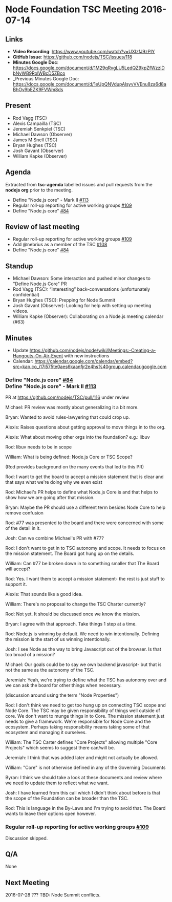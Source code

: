# Node Foundation TSC Meeting 2016-07-14

## Links

* **Video Recording**: https://www.youtube.com/watch?v=UXlzfJ9zPIY
* **GitHub Issue**: https://github.com/nodejs/TSC/issues/118
* **Minutes Google Doc**: <https://docs.google.com/document/d/1M29qRvgLU5LedQZ9kpZfWzzlDbNvWB9RolWBcD5ZBco>
* _Previous Minutes Google Doc: <https://docs.google.com/document/d/1eUpQNVdupAlsyvVVEnu8za6d8aBhOv9bEZK9FVWm8ds>

## Present

* Rod Vagg (TSC)
* Alexis Campailla (TSC)
* Jeremiah Senkpiel (TSC)
* Michael Dawson (Observer)
* James M Snell (TSC)
* Bryan Hughes (TSC)
* Josh Gavant (Observer)
* William Kapke (Observer)

## Agenda

Extracted from **tsc-agenda** labelled issues and pull requests from the **nodejs org** prior to the meeting.
* Define "Node.js core" - Mark II [#113](https://github.com/nodejs/TSC/issues/113)
* Regular roll-up reporting for active working groups [#109](https://github.com/nodejs/TSC/issues/109)
* Define "Node.js core" [#84](https://github.com/nodejs/TSC/issues/84)

## Review of last meeting

* Regular roll-up reporting for active working groups [#109](https://github.com/nodejs/TSC/issues/109)
* Add @nebrius as a member of the TSC [#108](https://github.com/nodejs/TSC/pull/108)
* Define "Node.js core" [#84](https://github.com/nodejs/TSC/issues/84)


## Standup


* Michael Dawson: Some interaction and pushed minor changes to "Define Node.js Core" PR
* Rod Vagg (TSC): “Interesting” back-conversations (unfortunately confidential)
* Bryan Hughes (TSC): Prepping for Node Summit
* Josh Gavant (Observer): Looking for help with setting up meeting videos.
* William Kapke (Observer): Collaborating on a Node.js meeting calendar (#63)

## Minutes


- Update https://github.com/nodejs/node/wiki/Meetings:-Creating-a-Hangouts-On-Air-Event with new instructions
- Calendar: https://calendar.google.com/calendar/embed?src=kap.co_i17i575te0aes6kaanfjr2e4hs%40group.calendar.google.com

### Define "Node.js core" [#84](https://github.com/nodejs/TSC/issues/84)<br>Define "Node.js core" - Mark II [#113](https://github.com/nodejs/TSC/issues/113)

PR at https://github.com/nodejs/TSC/pull/116 under review

Michael: PR review was mostly about generalizing it a bit more.

Bryan: Wanted to avoid rules-lawyering that could crop up.


Alexis: Raises questions about getting approval to move things in to the org.

Alexis: What about moving other orgs into the foundation? e.g.: libuv

Rod: libuv needs to be in scope


William: What is being defined: Node.js Core or TSC Scope?

(Rod provides background on the many events that led to this PR)


Rod: I want to get the board to accept a mission statement that is clear and that says what we're doing why we even exist

Rod: Michael's PR helps to define what Node.js Core is and that helps to show how we are going after that mission.


Bryan: Maybe the PR should use a different term besides Node Core to help remove confusion

Rod: #77 was presented to the board and there were concerned with some of the detail in it.

Josh: Can we combine Michael's PR with #77?

Rod: I don't want to get in to TSC autonomy and scope. It needs to focus on the mission statement. The Board got hung up on the details.

William: Can #77 be broken down in to something smaller that The Board will accept?

Rod: Yes. I want them to accept a mission statement- the rest is just stuff to support it.

Alexis: That sounds like a good idea.


William: There's no proposal to change the TSC Charter currently?

Rod: Not yet. It should be discussed once we know the mission.

Bryan: I agree with that approach. Take things 1 step at a time.


Rod: Node.js is winning by default. We need to win intentionally. Defining the mission is the start of us winning intentionally.


Josh: I see Node as the way to bring Javascript out of the browser. Is that too broad of a mission?

Michael: Our goals could be to say we own backend javascript- but that is not the same as the autonomy of the TSC.

Jeremiah: Yeah, we're trying to define what the TSC has autonomy over and we can ask the board for other things when necessary.


(discussion around using the term "Node Properties")

Rod: I don't think we need to get too hung up on connecting TSC scope and Node Core. The TSC may be given responsibility of things well outside of core. We don't want to munge things in to Core. The mission statement just needs to give a framework. We're responsible for Node Core and the ecosystem. Perhaps taking responsibility means taking some of that ecosystem and managing it ourselves.

William: The TSC Carter defines "Core Projects" allowing multiple "Core Projects" which seems to suggest there can/will be.

Jeremiah: I think that was added later and might not actually be allowed.

William: "Core" is not otherwise defined in any of the Governing Documents


Byran: I think we should take a look at these documents and review where we need to update them to reflect what we want.

Josh: I have learned from this call which I didn't think about before is that the scope of the Foundation can be broader than the TSC.

Rod: This is language in the By-Laws and I'm trying to avoid that. The Board wants to leave their options open however.




### Regular roll-up reporting for active working groups [#109](https://github.com/nodejs/TSC/issues/109)
Discussion skipped.



## Q/A

None


## Next Meeting

2016-07-28 ??? TBD: Node Summit conflicts.
